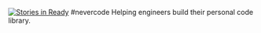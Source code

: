 [![Stories in Ready](https://badge.waffle.io/precocious-tangerine/evercode.png?label=ready&title=Ready)](https://waffle.io/precocious-tangerine/evercode)
#nevercode
Helping engineers build their personal code library.
